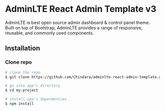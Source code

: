 # AdminLTE React Admin Template v3
AdminLTE is best open source admin dashboard & control panel theme. Built on top of Bootstrap, AdminLTE provides a range of responsive, reusable, and commonly used components. 

## Installation

### Clone repo

``` bash
# clone the repo
$ git clone https://github.com/Chindara/adminlte-react-admin-template.git my-project

# go into app's directory
$ cd my-project

# install app's dependencies
$ npm install
```